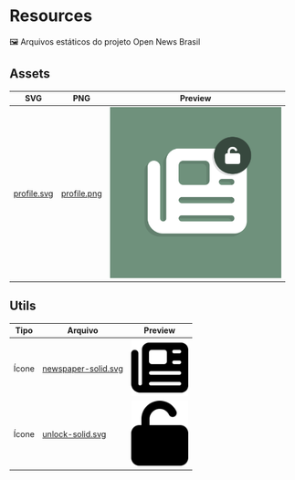 # Resources

🖼️ Arquivos estáticos do projeto Open News Brasil


## Assets

| SVG | PNG | Preview |
|-|-|-|
| [profile.svg](./assets/svg/profile.svg) | [profile.png](./assets/png/profile.png) | <img src="./assets/png/profile.png" style="max-width: 300px"> |

## Utils

| Tipo | Arquivo | Preview |
|-|-|-|
| Ícone | [newspaper-solid.svg](./utils/icons/newspaper-solid.svg) | <img src="./utils/icons/newspaper-solid.svg" style="max-width: 100px"> |
| Ícone | [unlock-solid.svg](./utils/icons/unlock-solid.svg) | <img src="./utils/icons/unlock-solid.svg" style="max-width: 100px"> |
